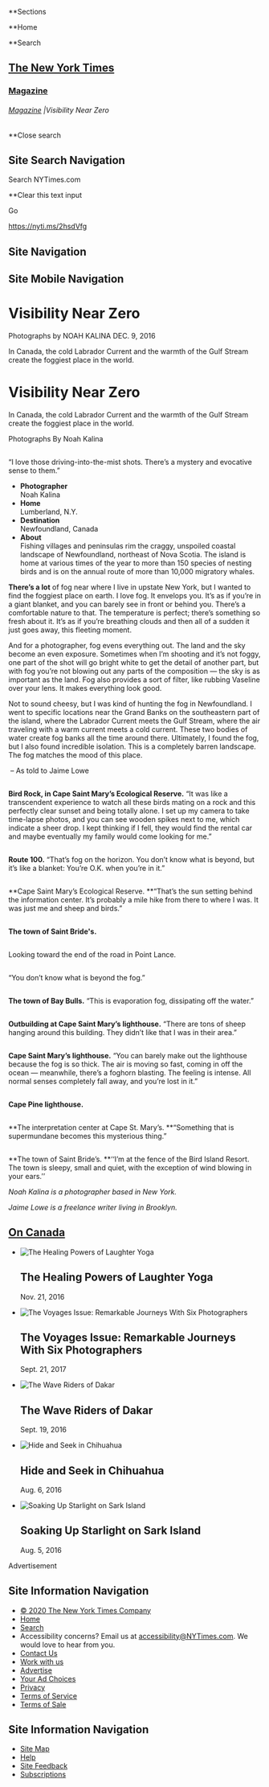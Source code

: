 <div id="suggestions" class="suggestions messenger nocontent robots-nocontent" style="display:none;">

<div class="message-bed">

<div class="message-container last-message-container">

<div class="message">

<span class="message-content"> **<span class="message-title">NYTimes.com
no longer supports Internet Explorer 9 or earlier. Please upgrade your
browser.</span> [LEARN MORE
»](http://www.nytimes3xbfgragh.onion/content/help/site/ie9-support.html)
</span>

</div>

</div>

</div>

</div>

<div id="shell" class="shell">

<div class="container">

<div class="quick-navigation button-group">

**<span class="button-text">Sections</span>

**<span class="button-text">Home</span>

**<span class="button-text">Search</span>

</div>

<div class="branding">

## [<span class="visually-hidden">The New York Times</span>](http://www.nytimes3xbfgragh.onion/)

### <span class="label-text"> [Magazine](https://www.nytimes3xbfgragh.onion/section/magazine) </span>

</div>

<div class="story-meta">

###### <span class="kicker-label"> [Magazine](https://www.nytimes3xbfgragh.onion/section/magazine) </span> <span class="pipe">|</span>Visibility Near Zero

</div>

<div class="user-tools">

<div id="sharetools-masthead" class="sharetools theme-classic sharetools-masthead" data-aria-label="tools" data-role="group" data-shares="facebook,twitter,email,show-all,save" data-url="https://www.nytimes3xbfgragh.onion/interactive/2016/12/09/magazine/newfoundland-canada-fog-photography.html" data-title="Visibility Near Zero" data-author="Photographs by NOAH KALINA" data-media="https://static01.graylady3jvrrxbe.onion/images/icons/t_logo_291_black.png" data-description="In Canada, the cold Labrador Current and the warmth of the Gulf Stream create the foggiest place in the world." data-publish-date="December 9, 2016">

<div class="ad sharetools-inline-article-ad hidden nocontent robots-nocontent">

</div>

</div>

<div class="user-tools-button-group button-group">

</div>

</div>

</div>

<div class="search-flyout-panel flyout-panel">

**<span class="visually-hidden">Close search</span>

## Site Search Navigation

<div class="control">

<div class="label-container visually-hidden">

Search NYTimes.com

</div>

<div class="field-container">

**<span id="clear-search-input" class="visually-hidden">Clear this text
input</span>

<div class="auto-suggest" style="display: none;">

</div>

Go

</div>

</div>

</div>

<div id="notification-modals" class="notification-modals">

</div>

<span class="story-short-url"><https://nyti.ms/2hsdVfg></span>

## Site Navigation

## Site Mobile Navigation

<div id="page" class="page">

<div id="main" class="main" data-role="main">

<div class="story-meta">

# Visibility Near Zero

<div class="story-meta-footer interactive-meta-footer">

<div class="interactive-byline">

<span class="byline" itemprop="author creator" itemscope="" itemtype="http://schema.org/Person">
Photographs by
<span class="byline-author" data-byline-name="NOAH KALINA" itemprop="name">NOAH
KALINA</span> </span> DEC. 9, 2016

</div>

<span class="summary-text">In Canada, the cold Labrador Current and the
warmth of the Gulf Stream create the foggiest place in the
world.</span>

</div>

</div>

<div id="newfoundland-canada-fog-photography" class="interactive-graphic">

<div id="g-graphic" data-preview-slug="2016-06-23-brexit-photos">

<div class="story-header story-meta g-ease">

# Visibility Near Zero

In Canada, the cold Labrador Current and the warmth of the Gulf Stream
create the foggiest place in the world.

Photographs By Noah
Kalina

</div>

</div>

<div class="centered-block g-ease">

<div class="large-photo">

![](data:image/gif;base64,R0lGODlhAQABAPAAAO3t7QAAACH/C1hNUCBEYXRhWE1QAT8AIfkEBQAAAAAsAAAAAAEAAQAAAgJEAQA7)

<div class="caption">

“I love those driving-into-the-mist shots. There’s a mystery and
evocative sense to them.”

</div>

</div>

</div>

<div class="centered-block g-ease">

<div class="intro">

  - <span class="listy_label">**Photographer**</span>  
    Noah Kalina
  - <span class="listy_label">**Home**</span>  
    Lumberland, N.Y.
  - <span class="listy_label">**Destination**</span>  
    Newfoundland, Canada
  - <span class="listy_label">**About**</span>  
    Fishing villages and peninsulas rim the craggy, unspoiled coastal
    landscape of Newfoundland, northeast of Nova Scotia. The island is
    home at various times of the year to more than 150 species of
    nesting birds and is on the annual route of more than 10,000
    migratory whales.

<div class="voyages-intro">

**There’s a lot** of fog near where I live in upstate New York, but I
wanted to find the foggiest place on earth. I love fog. It envelops you.
It’s as if you’re in a giant blanket, and you can barely see in front or
behind you. There’s a comfortable nature to that. The temperature is
perfect; there’s something so fresh about it. It’s as if you’re
breathing clouds and then all of a sudden it just goes away, this
fleeting moment.

And for a photographer, fog evens everything out. The land and the sky
become an even exposure. Sometimes when I’m shooting and it’s not foggy,
one part of the shot will go bright white to get the detail of another
part, but with fog you’re not blowing out any parts of the composition —
the sky is as important as the land. Fog also provides a sort of filter,
like rubbing Vaseline over your lens. It makes everything look good.

Not to sound cheesy, but I was kind of hunting the fog in Newfoundland.
I went to specific locations near the Grand Banks on the southeastern
part of the island, where the Labrador Current meets the Gulf Stream,
where the air traveling with a warm current meets a cold current. These
two bodies of water create fog banks all the time around there.
Ultimately, I found the fog, but I also found incredible isolation. This
is a completely barren landscape. The fog matches the mood of this
place.

<span class="signer"> – As told to Jaime
Lowe</span>

</div>

</div>

</div>

<div class="centered-block g-ease">

<div class="large-photo">

![](data:image/gif;base64,R0lGODlhAQABAPAAAO3t7QAAACH/C1hNUCBEYXRhWE1QAT8AIfkEBQAAAAAsAAAAAAEAAQAAAgJEAQA7)

<div class="caption">

**Bird Rock, in Cape Saint Mary’s Ecological Reserve.** “It was like a
transcendent experience to watch all these birds mating on a rock and
this perfectly clear sunset and being totally alone. I set up my camera
to take time-lapse photos, and you can see wooden spikes next to me,
which indicate a sheer drop. I kept thinking if I fell, they would find
the rental car and maybe eventually my family would come looking for
me.”

</div>

</div>

</div>

<div class="centered-block g-ease">

<div class="large-photo-vertical">

![](data:image/gif;base64,R0lGODlhAQABAPAAAO3t7QAAACH/C1hNUCBEYXRhWE1QAT8AIfkEBQAAAAAsAAAAAAEAAQAAAgJEAQA7)

<div class="caption">

**Route 100.** “That’s fog on the horizon. You don’t know what is
beyond, but it’s like a blanket: You’re O.K. when you’re in
it.”

</div>

</div>

</div>

<div class="centered-block g-ease">

<div class="dyptych">

![](data:image/gif;base64,R0lGODlhAQABAPAAAO3t7QAAACH/C1hNUCBEYXRhWE1QAT8AIfkEBQAAAAAsAAAAAAEAAQAAAgJEAQA7)

<div class="caption">

**Cape Saint Mary’s Ecological Reserve. **“That’s the sun setting behind
the information center. It’s probably a mile hike from there to where I
was. It was just me and sheep and
birds.”

</div>

</div>

<div class="dyptych">

![](data:image/gif;base64,R0lGODlhAQABAPAAAO3t7QAAACH/C1hNUCBEYXRhWE1QAT8AIfkEBQAAAAAsAAAAAAEAAQAAAgJEAQA7)

<div class="caption">

**The town of Saint
Bride's.**

</div>

</div>

</div>

<div class="centered-block g-ease">

<div class="large-photo">

![](data:image/gif;base64,R0lGODlhAQABAPAAAO3t7QAAACH/C1hNUCBEYXRhWE1QAT8AIfkEBQAAAAAsAAAAAAEAAQAAAgJEAQA7)

<div class="caption">

Looking toward the end of the road in Point
Lance. 

</div>

</div>

</div>

<div class="centered-block g-ease">

<div class="large-photo-vertical">

![](data:image/gif;base64,R0lGODlhAQABAPAAAO3t7QAAACH/C1hNUCBEYXRhWE1QAT8AIfkEBQAAAAAsAAAAAAEAAQAAAgJEAQA7)

<div class="caption">

“You don’t know what is beyond the
fog.”

</div>

</div>

</div>

<div class="centered-block g-ease">

<div class="large-photo">

![](data:image/gif;base64,R0lGODlhAQABAPAAAO3t7QAAACH/C1hNUCBEYXRhWE1QAT8AIfkEBQAAAAAsAAAAAAEAAQAAAgJEAQA7)

<div class="caption">

**The town of Bay Bulls.** “This is evaporation fog, dissipating off the
water.”

</div>

</div>

</div>

<div class="centered-block g-ease">

<div class="large-photo-vertical">

![](data:image/gif;base64,R0lGODlhAQABAPAAAO3t7QAAACH/C1hNUCBEYXRhWE1QAT8AIfkEBQAAAAAsAAAAAAEAAQAAAgJEAQA7)

<div class="caption">

**Outbuilding at Cape Saint Mary’s lighthouse.** “There are tons of
sheep hanging around this building. They didn’t like that I was in their
area.”

</div>

</div>

</div>

<div class="centered-block g-ease">

<div class="large-photo">

![](data:image/gif;base64,R0lGODlhAQABAPAAAO3t7QAAACH/C1hNUCBEYXRhWE1QAT8AIfkEBQAAAAAsAAAAAAEAAQAAAgJEAQA7)

<div class="caption">

**Cape Saint Mary’s lighthouse.** “You can barely make out the
lighthouse because the fog is so thick. The air is moving so fast,
coming in off the ocean — meanwhile, there’s a foghorn blasting. The
feeling is intense. All normal senses completely fall away, and you’re
lost in
it.”

</div>

</div>

</div>

<div class="centered-block g-ease">

<div class="large-photo-vertical">

![](data:image/gif;base64,R0lGODlhAQABAPAAAO3t7QAAACH/C1hNUCBEYXRhWE1QAT8AIfkEBQAAAAAsAAAAAAEAAQAAAgJEAQA7)

<div class="caption">

**Cape Pine
lighthouse.**

</div>

</div>

</div>

<div class="centered-block g-ease">

<div class="large-photo-vertical">

![](data:image/gif;base64,R0lGODlhAQABAPAAAO3t7QAAACH/C1hNUCBEYXRhWE1QAT8AIfkEBQAAAAAsAAAAAAEAAQAAAgJEAQA7)

<div class="caption">

**The interpretation center at Cape St. Mary’s. **“Something that is
supermundane becomes this mysterious
thing.”

</div>

</div>

</div>

<div class="centered-block g-ease">

<div class="large-photo">

![](data:image/gif;base64,R0lGODlhAQABAPAAAO3t7QAAACH/C1hNUCBEYXRhWE1QAT8AIfkEBQAAAAAsAAAAAAEAAQAAAgJEAQA7)

<div class="caption">

**The town of Saint Bride’s. **‘‘I’m at the fence of the Bird Island
Resort. The town is sleepy, small and quiet, with the exception of wind
blowing in your ears.’’

</div>

</div>

</div>

<div class="centered-block g-ease">

<div class="intro">

<div class="voyages-intro">

*Noah Kalina is a photographer based in New York.*

*Jaime Lowe is a freelance writer living in
Brooklyn.*

</div>

</div>

</div>

</div>

<div id="related-coverage" class="section related-coverage nocontent robots-nocontent">

<div class="nocontent robots-nocontent">

## [On Canada](https://www.nytimes3xbfgragh.onion/spotlight/experience-on-canada)

  - [](https://www.nytimes3xbfgragh.onion/interactive/2016/11/06/magazine/voyages-laughter-yoga-bangalore.html)
    
    <div class="wide-thumb">
    
    ![The Healing Powers of Laughter
    Yoga](https://static01.graylady3jvrrxbe.onion/images/2016/11/06/magazine/06-voyages-india-slide-YQWN/06-voyages-india-slide-YQWN-mediumThreeByTwo225.jpg)
    
    </div>
    
    ## The Healing Powers of Laughter Yoga
    
    Nov. 21,
    2016

  - [](https://www.nytimes3xbfgragh.onion/interactive/2016/09/25/magazine/the-voyages-issue.html)
    
    <div class="wide-thumb">
    
    ![The Voyages Issue: Remarkable Journeys With Six
    Photographers](https://static01.graylady3jvrrxbe.onion/images/2016/09/25/magazine/25danakil-ss-slide-CNK4/25danakil-ss-slide-CNK4-mediumThreeByTwo225.jpg)
    
    </div>
    
    ## The Voyages Issue: Remarkable Journeys With Six Photographers
    
    Sept. 21,
    2017

  - [](https://www.nytimes3xbfgragh.onion/interactive/2016/09/11/magazine/voyages-dakar-surfing.html)
    
    <div class="wide-thumb">
    
    ![The Wave Riders of
    Dakar](https://static01.graylady3jvrrxbe.onion/images/2016/09/11/magazine/11voyages-dakar-slide-0XPP/11voyages-dakar-slide-0XPP-mediumThreeByTwo225.jpg)
    
    </div>
    
    ## The Wave Riders of Dakar
    
    Sept. 19,
    2016

  - [](https://www.nytimes3xbfgragh.onion/interactive/2016/08/07/magazine/voyages-hide-and-seek-in-chihuahua.html)
    
    <div class="wide-thumb">
    
    ![Hide and Seek in
    Chihuahua](https://static01.graylady3jvrrxbe.onion/images/2016/08/07/magazine/07voyages-chihuahua-mexic-slide-YWW0/07voyages-chihuahua-mexic-slide-YWW0-mediumThreeByTwo225.jpg)
    
    </div>
    
    ## Hide and Seek in Chihuahua
    
    Aug. 6,
    2016

  - [](https://www.nytimes3xbfgragh.onion/interactive/2016/04/28/magazine/sark-island-stars.html)
    
    <div class="wide-thumb">
    
    ![Soaking Up Starlight on Sark
    Island](https://static01.graylady3jvrrxbe.onion/images/2016/05/01/magazine/01voyages-normandy-coast-slide-W1Q9/01voyages-normandy-coast-slide-W1Q9-mediumThreeByTwo225.jpg)
    
    </div>
    
    ## Soaking Up Starlight on Sark Island
    
    Aug. 5, 2016

</div>

</div>

<div id="BottomAd" class="ad bottom-ad nocontent robots-nocontent">

<div class="accessibility-ad-header">

Advertisement

</div>

</div>

</div>

## Site Information Navigation

  - [©
    <span itemprop="copyrightYear">2020</span><span itemprop="copyrightHolder provider sourceOrganization" itemscope="" itemtype="http://schema.org/Organization" itemid="http://www.nytimes3xbfgragh.onion"><span itemprop="name">
    The New York Times
    Company</span></span>](https://help.nytimes3xbfgragh.onion/hc/en-us/articles/115014792127-Copyright-notice)
  - [Home](https://www.nytimes3xbfgragh.onion)
  - [Search](https://www.nytimes3xbfgragh.onion/search/)
  - Accessibility concerns? Email us at <accessibility@NYTimes.com>. We
    would love to hear from you.
  - [Contact
    Us](https://help.nytimes3xbfgragh.onion/hc/en-us/articles/115015385887-Contact-Us)
  - [Work with us](https://www.nytco.com/careers/)
  - [Advertise](https://nytmediakit.com/)
  - [Your Ad
    Choices](https://help.nytimes3xbfgragh.onion/hc/en-us/articles/115014892108-Privacy-policy#pp)
  - [Privacy](https://help.nytimes3xbfgragh.onion/hc/en-us/articles/115014892108-Privacy-policy)
  - [Terms of
    Service](https://help.nytimes3xbfgragh.onion/hc/en-us/articles/115014893428-Terms-of-service)
  - [Terms of
    Sale](https://help.nytimes3xbfgragh.onion/hc/en-us/articles/115014893968-Terms-of-sale)

## Site Information Navigation

  - [Site Map](https://spiderbites.nytimes3xbfgragh.onion)
  - [Help](https://help.nytimes3xbfgragh.onion/hc/en-us)
  - [Site
    Feedback](https://help.nytimes3xbfgragh.onion/hc/en-us/articles/115015385887-Contact-Us?redir=myacc)
  - [Subscriptions](https://www.nytimes3xbfgragh.onion/subscription?campaignId=37WXW)

</div>

</div>

<div id="Inv1" class="ad inv1-ad hidden">

</div>

<div id="Inv2" class="ad inv2-ad hidden">

</div>

<div id="Inv3" class="ad inv3-ad hidden">

</div>

<div id="ab1" class="ad ab1-ad hidden">

</div>

<div id="ab2" class="ad ab2-ad hidden">

</div>

<div id="ab3" class="ad ab3-ad hidden">

</div>

<div id="prop1" class="ad prop1-ad hidden">

</div>

<div id="prop2" class="ad prop2-ad hidden">

</div>

<div id="Anchor" class="ad anchor-ad hidden">

</div>

<div id="ADX_CLIENTSIDE" class="ad adx-clientside-ad hidden">

</div>
